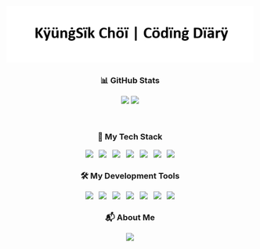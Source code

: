 <!--
**chlrudtlr/chlrudtlr** is a ✨ _special_ ✨ repository because its `README.md` (this file) appears on your GitHub profile.

Here are some ideas to get you started:

- 🔭 I’m currently working on ...
- 🌱 I’m currently learning ...
- 👯 I’m looking to collaborate on ...
- 🤔 I’m looking for help with ...
- 💬 Ask me about ...
- 📫 How to reach me: ...
- 😄 Pronouns: ...
- ⚡ Fun fact: ...
-->
<div align="center">
  <img src="assets/main_profile.gif" />
</div>

<h3 align="center">📊 GitHub Stats</h3>

<p align="center">
  <img src="https://github-readme-stats.vercel.app/api/top-langs/?username=chlrudtlr&layout=compact&theme=transparent" width="31%" />
  <img src="https://github-readme-stats.vercel.app/api?username=chlrudtlr&show_icons=true&theme=transparent" width="40%" />
</p>

<br>
<h3 align="center">🌿 My Tech Stack</h3>
<p align="center">
  <img src="https://img.shields.io/badge/C-00599C?style=flat-square&logo=c&logoColor=white" />
  &nbsp;
  <img src="https://img.shields.io/badge/C++-00599C?style=flat-square&logo=c%2b%2b&logoColor=white" />
  &nbsp;
  <img src="https://img.shields.io/badge/Python-3776AB?style=flat-square&logo=python&logoColor=white" />
  &nbsp;
  <img src="https://img.shields.io/badge/Java-007396?style=flat-square&logo=java&logoColor=white" />
  &nbsp;
  <img src="https://img.shields.io/badge/JavaScript-F7DF1E?style=flat-square&logo=javascript&logoColor=black" />
  &nbsp;
  <img src="https://img.shields.io/badge/Kotlin-7F52FF?style=flat-square&logo=kotlin&logoColor=white" />
  &nbsp;
  <img src="https://img.shields.io/badge/Bash-4EAA25?style=flat-square&logo=gnu-bash&logoColor=white" />
</p>

<h3 align="center">🛠 My Development Tools</h3>
<p align="center">
  <img src="https://img.shields.io/badge/Git-F05032?style=flat-square&logo=git&logoColor=white" />
  &nbsp;
  <img src="https://img.shields.io/badge/GitHub-181717?style=flat-square&logo=github&logoColor=white" />
  &nbsp;
  <img src="https://img.shields.io/badge/VSCode-007ACC?style=flat-square&logo=visual-studio-code&logoColor=white" />
  &nbsp;
  <img src="https://img.shields.io/badge/Vim-019733?style=flat-square&logo=vim&logoColor=white" />
  &nbsp;
  <img src="https://img.shields.io/badge/Docker-2496ED?style=flat-square&logo=docker&logoColor=white" />
  &nbsp;
  <img src="https://img.shields.io/badge/Ubuntu-E95420?style=flat-square&logo=ubuntu&logoColor=white" />
  &nbsp;
  <img src="https://img.shields.io/badge/WSL-4D4D4D?style=flat-square&logo=windows&logoColor=white" />
</p>

<h3 align="center">📬 About Me</h3>
<p align="center">
  <a href="misosunboy2@naver.com">
    <img src="https://img.shields.io/badge/Email-D14836?style=flat-square&logo=gmail&logoColor=white"/>
</p>

